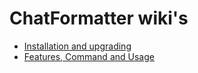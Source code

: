 # ChatFormatter wiki's
* [Installation and upgrading](installation.md)
* [Features, Command and Usage](features.md)



